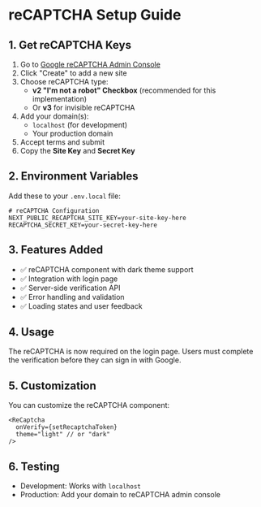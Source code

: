 # reCAPTCHA Setup Guide

## 1. Get reCAPTCHA Keys

1. Go to [Google reCAPTCHA Admin Console](https://www.google.com/recaptcha/admin)
2. Click "Create" to add a new site
3. Choose reCAPTCHA type:
   - **v2 "I'm not a robot" Checkbox** (recommended for this implementation)
   - Or **v3** for invisible reCAPTCHA
4. Add your domain(s):
   - `localhost` (for development)
   - Your production domain
5. Accept terms and submit
6. Copy the **Site Key** and **Secret Key**

## 2. Environment Variables

Add these to your `.env.local` file:

```env
# reCAPTCHA Configuration
NEXT_PUBLIC_RECAPTCHA_SITE_KEY=your-site-key-here
RECAPTCHA_SECRET_KEY=your-secret-key-here
```

## 3. Features Added

- ✅ reCAPTCHA component with dark theme support
- ✅ Integration with login page
- ✅ Server-side verification API
- ✅ Error handling and validation
- ✅ Loading states and user feedback

## 4. Usage

The reCAPTCHA is now required on the login page. Users must complete the verification before they can sign in with Google.

## 5. Customization

You can customize the reCAPTCHA component:

```tsx
<ReCaptcha
  onVerify={setRecaptchaToken}
  theme="light" // or "dark"
/>
```

## 6. Testing

- Development: Works with `localhost`
- Production: Add your domain to reCAPTCHA admin console